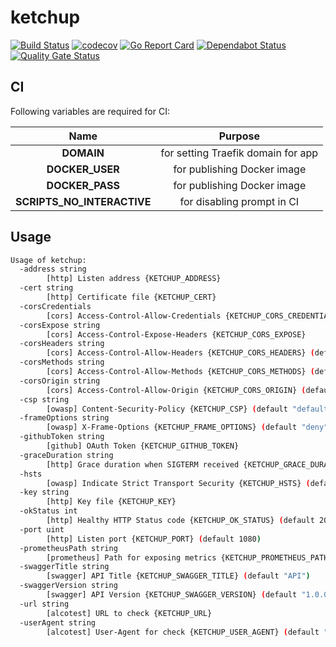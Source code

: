 # ketchup

[![Build Status](https://travis-ci.com/ViBiOh/ketchup.svg?branch=master)](https://travis-ci.com/ViBiOh/ketchup)
[![codecov](https://codecov.io/gh/ViBiOh/ketchup/branch/master/graph/badge.svg)](https://codecov.io/gh/ViBiOh/ketchup)
[![Go Report Card](https://goreportcard.com/badge/github.com/ViBiOh/ketchup)](https://goreportcard.com/report/github.com/ViBiOh/ketchup)
[![Dependabot Status](https://api.dependabot.com/badges/status?host=github&repo=ViBiOh/ketchup)](https://dependabot.com)
[![Quality Gate Status](https://sonarcloud.io/api/project_badges/measure?project=ViBiOh_ketchup&metric=alert_status)](https://sonarcloud.io/dashboard?id=ViBiOh_ketchup)

## CI

Following variables are required for CI:

| Name | Purpose |
|:--:|:--:|
| **DOMAIN** | for setting Traefik domain for app |
| **DOCKER_USER** | for publishing Docker image |
| **DOCKER_PASS** | for publishing Docker image |
| **SCRIPTS_NO_INTERACTIVE** | for disabling prompt in CI |

## Usage

```bash
Usage of ketchup:
  -address string
        [http] Listen address {KETCHUP_ADDRESS}
  -cert string
        [http] Certificate file {KETCHUP_CERT}
  -corsCredentials
        [cors] Access-Control-Allow-Credentials {KETCHUP_CORS_CREDENTIALS}
  -corsExpose string
        [cors] Access-Control-Expose-Headers {KETCHUP_CORS_EXPOSE}
  -corsHeaders string
        [cors] Access-Control-Allow-Headers {KETCHUP_CORS_HEADERS} (default "Content-Type")
  -corsMethods string
        [cors] Access-Control-Allow-Methods {KETCHUP_CORS_METHODS} (default "GET")
  -corsOrigin string
        [cors] Access-Control-Allow-Origin {KETCHUP_CORS_ORIGIN} (default "*")
  -csp string
        [owasp] Content-Security-Policy {KETCHUP_CSP} (default "default-src 'self'; base-uri 'self'")
  -frameOptions string
        [owasp] X-Frame-Options {KETCHUP_FRAME_OPTIONS} (default "deny")
  -githubToken string
        [github] OAuth Token {KETCHUP_GITHUB_TOKEN}
  -graceDuration string
        [http] Grace duration when SIGTERM received {KETCHUP_GRACE_DURATION} (default "15s")
  -hsts
        [owasp] Indicate Strict Transport Security {KETCHUP_HSTS} (default true)
  -key string
        [http] Key file {KETCHUP_KEY}
  -okStatus int
        [http] Healthy HTTP Status code {KETCHUP_OK_STATUS} (default 204)
  -port uint
        [http] Listen port {KETCHUP_PORT} (default 1080)
  -prometheusPath string
        [prometheus] Path for exposing metrics {KETCHUP_PROMETHEUS_PATH} (default "/metrics")
  -swaggerTitle string
        [swagger] API Title {KETCHUP_SWAGGER_TITLE} (default "API")
  -swaggerVersion string
        [swagger] API Version {KETCHUP_SWAGGER_VERSION} (default "1.0.0")
  -url string
        [alcotest] URL to check {KETCHUP_URL}
  -userAgent string
        [alcotest] User-Agent for check {KETCHUP_USER_AGENT} (default "Alcotest")
```
